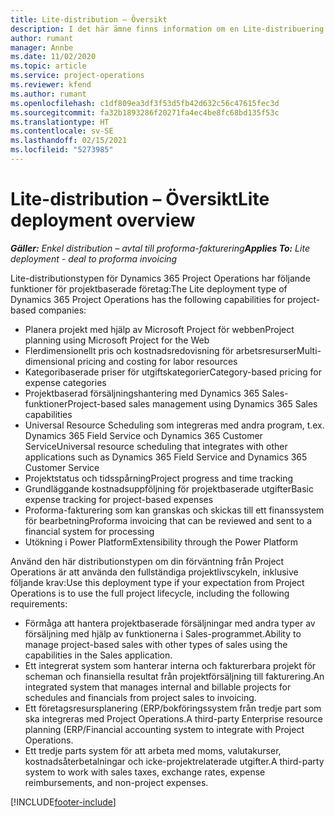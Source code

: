 ```yaml
---
title: Lite-distribution – Översikt
description: I det här ämne finns information om en Lite-distribuering av Dynamics 365 Project Operations.
author: rumant
manager: Annbe
ms.date: 11/02/2020
ms.topic: article
ms.service: project-operations
ms.reviewer: kfend
ms.author: rumant
ms.openlocfilehash: c1df809ea3df3f53d5fb42d632c56c47615fec3d
ms.sourcegitcommit: fa32b1893286f20271fa4ec4be8fc68bd135f53c
ms.translationtype: HT
ms.contentlocale: sv-SE
ms.lasthandoff: 02/15/2021
ms.locfileid: "5273985"
---
```

# <a name="lite-deployment-overview"></a><span data-ttu-id="9021b-103">Lite-distribution – Översikt</span><span class="sxs-lookup"><span data-stu-id="9021b-103">Lite deployment overview</span></span>

<span data-ttu-id="9021b-104">_**Gäller:** Enkel distribution – avtal till proforma-fakturering_</span><span class="sxs-lookup"><span data-stu-id="9021b-104">_**Applies To:** Lite deployment - deal to proforma invoicing_</span></span>

<span data-ttu-id="9021b-105">Lite-distributionstypen för Dynamics 365 Project Operations har följande funktioner för projektbaserade företag:</span><span class="sxs-lookup"><span data-stu-id="9021b-105">The Lite deployment type of Dynamics 365 Project Operations has the following capabilities for project-based companies:</span></span>

- <span data-ttu-id="9021b-106">Planera projekt med hjälp av Microsoft Project för webben</span><span class="sxs-lookup"><span data-stu-id="9021b-106">Project planning using Microsoft Project for the Web</span></span>
- <span data-ttu-id="9021b-107">Flerdimensionellt pris och kostnadsredovisning för arbetsresurser</span><span class="sxs-lookup"><span data-stu-id="9021b-107">Multi-dimensional pricing and costing for labor resources</span></span>
- <span data-ttu-id="9021b-108">Kategoribaserade priser för utgiftskategorier</span><span class="sxs-lookup"><span data-stu-id="9021b-108">Category-based pricing for expense categories</span></span>
- <span data-ttu-id="9021b-109">Projektbaserad försäljningshantering med Dynamics 365 Sales-funktioner</span><span class="sxs-lookup"><span data-stu-id="9021b-109">Project-based sales management using Dynamics 365 Sales capabilities</span></span>
- <span data-ttu-id="9021b-110">Universal Resource Scheduling som integreras med andra program, t.ex. Dynamics 365 Field Service och Dynamics 365 Customer Service</span><span class="sxs-lookup"><span data-stu-id="9021b-110">Universal resource scheduling that integrates with other applications such as Dynamics 365 Field Service and Dynamics 365 Customer Service</span></span>
- <span data-ttu-id="9021b-111">Projektstatus och tidsspårning</span><span class="sxs-lookup"><span data-stu-id="9021b-111">Project progress and time tracking</span></span>
- <span data-ttu-id="9021b-112">Grundläggande kostnadsuppföljning för projektbaserade utgifter</span><span class="sxs-lookup"><span data-stu-id="9021b-112">Basic expense tracking for project-based expenses</span></span>
- <span data-ttu-id="9021b-113">Proforma-fakturering som kan granskas och skickas till ett finanssystem för bearbetning</span><span class="sxs-lookup"><span data-stu-id="9021b-113">Proforma invoicing that can be reviewed and sent to a financial system for processing</span></span>
- <span data-ttu-id="9021b-114">Utökning i Power Platform</span><span class="sxs-lookup"><span data-stu-id="9021b-114">Extensibility through the Power Platform</span></span>

<span data-ttu-id="9021b-115">Använd den här distributionstypen om din förväntning från Project Operations är att använda den fullständiga projektlivscykeln, inklusive följande krav:</span><span class="sxs-lookup"><span data-stu-id="9021b-115">Use this deployment type if your expectation from Project Operations is to use the full project lifecycle, including the following requirements:</span></span>

- <span data-ttu-id="9021b-116">Förmåga att hantera projektbaserade försäljningar med andra typer av försäljning med hjälp av funktionerna i Sales-programmet.</span><span class="sxs-lookup"><span data-stu-id="9021b-116">Ability to manage project-based sales with other types of sales using the capabilities in the Sales application.</span></span>
- <span data-ttu-id="9021b-117">Ett integrerat system som hanterar interna och fakturerbara projekt för scheman och finansiella resultat från projektförsäljning till fakturering.</span><span class="sxs-lookup"><span data-stu-id="9021b-117">An integrated system that manages internal and billable projects for schedules and financials from project sales to invoicing.</span></span>
- <span data-ttu-id="9021b-118">Ett företagsresursplanering (ERP/bokföringssystem från tredje part som ska integreras med Project Operations.</span><span class="sxs-lookup"><span data-stu-id="9021b-118">A third-party Enterprise resource planning (ERP/Financial accounting system to integrate with Project Operations.</span></span>
- <span data-ttu-id="9021b-119">Ett tredje parts system för att arbeta med moms, valutakurser, kostnadsåterbetalningar och icke-projektrelaterade utgifter.</span><span class="sxs-lookup"><span data-stu-id="9021b-119">A third-party system to work with sales taxes, exchange rates, expense reimbursements, and non-project expenses.</span></span>


[!INCLUDE[footer-include](../includes/footer-banner.md)]